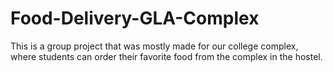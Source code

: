 # Food-Delivery-GLA-Complex
This is a group project that was mostly made for our college complex, where students can order their favorite food from the complex in the hostel.
